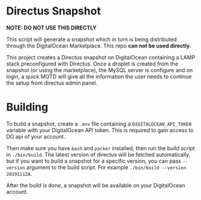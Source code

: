 # Directus Snapshot

**NOTE: DO NOT USE THIS DIRECTLY**

This script will generate a snapshot which in turn is being distributed through the DigitalOcean Marketplace. This repo **can not be used directly**.

This project creates a Directus snapshot on DigitalOcean containing a LAMP stack preconfigured with Directus. Once a droplet is created from the snapshot (or using the marketplace), the MySQL server is configure and on login, a quick MOTD will give all the information the user needs to continue the setup from directus admin panel.

# Building

To build a snapshot, create a `.env` file containing a `DIGITALOCEAN_API_TOKEN` variable with your DigitalOcean API token. This is required to gain access to DO api of your account.

Then make sure you have `bash` and `packer` installed, then run the build script in `./bin/build`. The latest version of directus will be fetched automatically, but if you want to build a snapshot for a specific version, you can pass `--version` argument to the build script. For example `./bin/build --version 20191112A`.

After the build is done, a snapshot will be available on your DigitalOcean account.
